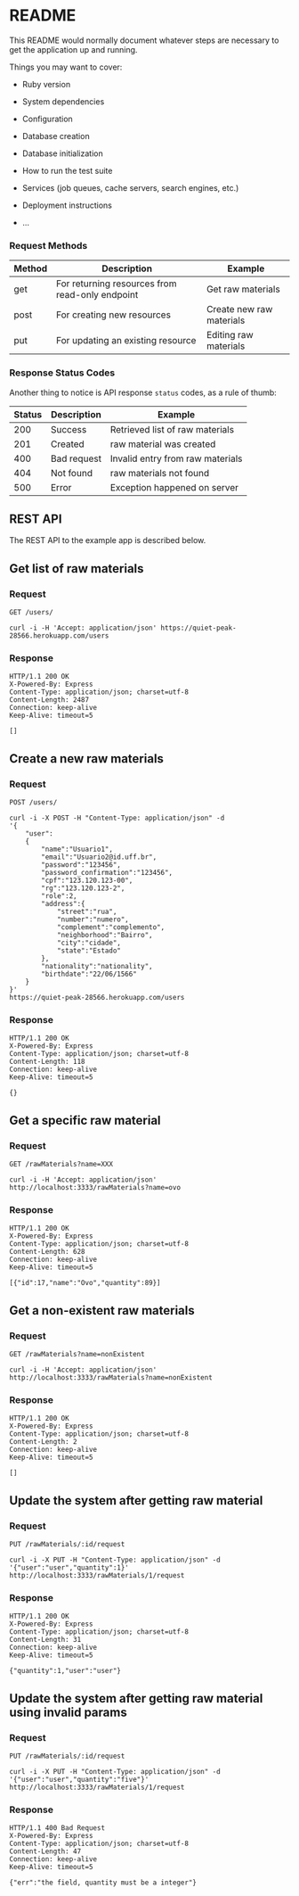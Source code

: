 # README

This README would normally document whatever steps are necessary to get the
application up and running.

Things you may want to cover:

* Ruby version

* System dependencies

* Configuration

* Database creation

* Database initialization

* How to run the test suite

* Services (job queues, cache servers, search engines, etc.)

* Deployment instructions

* ...



### Request Methods


|Method|Description|Example|
| ------ | ------ | ----- |
|get|For returning resources from read-only endpoint|Get raw materials|
|post|For creating new resources|Create new raw materials|
|put|For updating an existing resource|Editing raw materials|

### Response Status Codes

Another thing to notice is API response `status` codes, as a rule of thumb:

|Status|Description|Example|
| ------ | ------ | ----- |
|200|Success|Retrieved list of raw materials|
|201|Created|raw material was created|
|400|Bad request|Invalid entry from raw materials|
|404|Not found|raw materials not found|
|500|Error|Exception happened on server|


## REST API

The REST API to the example app is described below.

## Get list of raw materials

### Request

`GET /users/`

    curl -i -H 'Accept: application/json' https://quiet-peak-28566.herokuapp.com/users

### Response

    HTTP/1.1 200 OK
    X-Powered-By: Express
    Content-Type: application/json; charset=utf-8
    Content-Length: 2487
    Connection: keep-alive
    Keep-Alive: timeout=5

    []
    

## Create a new raw materials

### Request

`POST /users/`

    curl -i -X POST -H "Content-Type: application/json" -d 
    '{
        "user":
        {
            "name":"Usuario1",
            "email":"Usuario2@id.uff.br",
            "password":"123456",
            "password_confirmation":"123456",
            "cpf":"123.120.123-00",
            "rg":"123.120.123-2",
            "role":2,
            "address":{
                "street":"rua",
                "number":"numero",
                "complement":"complemento",
                "neighborhood":"Bairro",
                "city":"cidade",
                "state":"Estado"			
            },
            "nationality":"nationality",
            "birthdate":"22/06/1566"
        }
    }'
    https://quiet-peak-28566.herokuapp.com/users

### Response

    HTTP/1.1 200 OK
    X-Powered-By: Express
    Content-Type: application/json; charset=utf-8
    Content-Length: 118
    Connection: keep-alive
    Keep-Alive: timeout=5

    {}

## Get a specific raw material

### Request

`GET /rawMaterials?name=XXX`

    curl -i -H 'Accept: application/json' http://localhost:3333/rawMaterials?name=ovo

### Response

    HTTP/1.1 200 OK
    X-Powered-By: Express
    Content-Type: application/json; charset=utf-8
    Content-Length: 628
    Connection: keep-alive
    Keep-Alive: timeout=5

    [{"id":17,"name":"Ovo","quantity":89}]

## Get a non-existent raw materials

### Request

`GET /rawMaterials?name=nonExistent`

    curl -i -H 'Accept: application/json' http://localhost:3333/rawMaterials?name=nonExistent

### Response
    
    HTTP/1.1 200 OK
    X-Powered-By: Express
    Content-Type: application/json; charset=utf-8
    Content-Length: 2
    Connection: keep-alive
    Keep-Alive: timeout=5
    
    []

## Update the system after getting raw material

### Request

`PUT /rawMaterials/:id/request`

    curl -i -X PUT -H "Content-Type: application/json" -d '{"user":"user","quantity":1}' http://localhost:3333/rawMaterials/1/request



### Response

    HTTP/1.1 200 OK
    X-Powered-By: Express
    Content-Type: application/json; charset=utf-8
    Content-Length: 31
    Connection: keep-alive
    Keep-Alive: timeout=5

    {"quantity":1,"user":"user"}


##  Update the system after getting raw material using invalid params

### Request

`PUT /rawMaterials/:id/request`

    curl -i -X PUT -H "Content-Type: application/json" -d '{"user":"user","quantity":"five"}' http://localhost:3333/rawMaterials/1/request


### Response

    HTTP/1.1 400 Bad Request
    X-Powered-By: Express
    Content-Type: application/json; charset=utf-8
    Content-Length: 47
    Connection: keep-alive
    Keep-Alive: timeout=5

    {"err":"the field, quantity must be a integer"}
